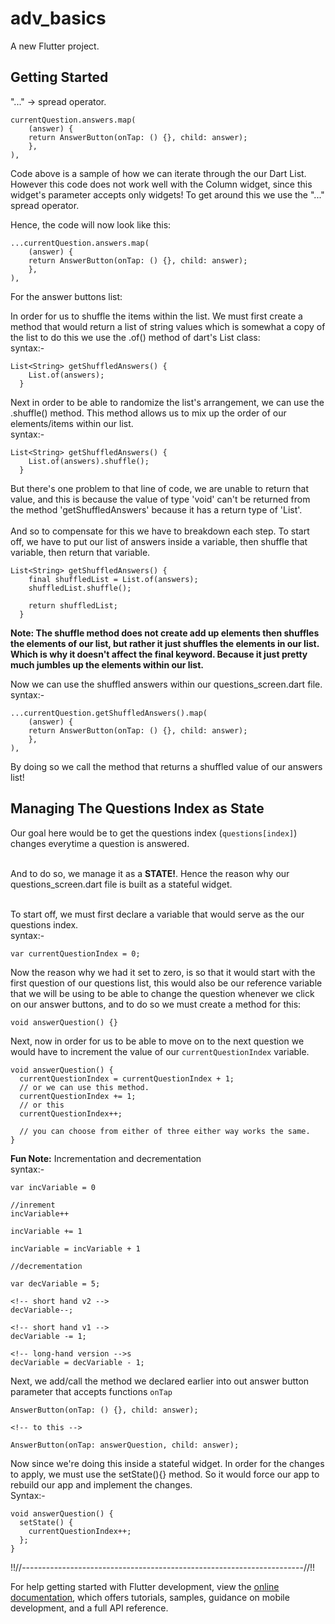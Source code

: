 # adv_basics

A new Flutter project.

## Getting Started

"..." -> spread operator.

```
currentQuestion.answers.map(
    (answer) {
    return AnswerButton(onTap: () {}, child: answer);
    },
),
```

Code above is a sample of how we can iterate through the our Dart List. However this code does not work well with the Column widget, since this widget's parameter accepts only widgets! To get around this we use the "..." spread operator.

Hence, the code will now look like this:

```
...currentQuestion.answers.map(
    (answer) {
    return AnswerButton(onTap: () {}, child: answer);
    },
),
```

For the answer buttons list:

In order for us to shuffle the items within the list. We must first create a method that would return a list of string values which is somewhat a copy of the list to do this we use the .of() method of dart's List class: <br>
syntax:- <br>

```
List<String> getShuffledAnswers() {
    List.of(answers);
  }
```

Next in order to be able to randomize the list's arrangement, we can use the .shuffle() method. This method allows us to mix up the order of our elements/items within our list. <br>
syntax:- <br>

```
List<String> getShuffledAnswers() {
    List.of(answers).shuffle();
  }
```

But there's one problem to that line of code, we are unable to return that value, and this is because the value of type 'void' can't be returned from the method 'getShuffledAnswers' because it has a return type of 'List<String>'.
<br>
<br>
And so to compensate for this we have to breakdown each step. To start off, we have to put our list of answers inside a variable, then shuffle that variable, then return that variable.<br>

```
List<String> getShuffledAnswers() {
    final shuffledList = List.of(answers);
    shuffledList.shuffle();

    return shuffledList;
  }

```

**Note: The shuffle method does not create add up elements then shuffles the elements of our list, but rather it just shuffles the elements in our list. Which is why it doesn't affect the final keyword. Because it just pretty much jumbles up the elements within our list.**

Now we can use the shuffled answers within our questions_screen.dart file. <br>
syntax:-<br>

```
...currentQuestion.getShuffledAnswers().map(
    (answer) {
    return AnswerButton(onTap: () {}, child: answer);
    },
),
```

By doing so we call the method that returns a shuffled value of our answers list!

## Managing The Questions Index as State

Our goal here would be to get the questions index (`questions[index]`) changes everytime a question is answered. <br>
<br>

And to do so, we manage it as a **STATE!**. Hence the reason why our questions_screen.dart file is built as a stateful widget. <br>
<br>

To start off, we must first declare a variable that would serve as the our questions index. <br>
syntax:- <br>

```
var currentQuestionIndex = 0;
```

Now the reason why we had it set to zero, is so that it would start with the first question of our questions list, this would also be our reference variable that we will be using to be able to change the question whenever we click on our answer buttons, and to do so we must create a method for this:

```
void answerQuestion() {}
```

Next, now in order for us to be able to move on to the next question we would have to increment the value of our `currentQuestionIndex` variable.

```
void answerQuestion() {
  currentQuestionIndex = currentQuestionIndex + 1;
  // or we can use this method.
  currentQuestionIndex += 1;
  // or this
  currentQuestionIndex++;

  // you can choose from either of three either way works the same.
}
```

**Fun Note:** Incrementation and decrementation <br>
syntax:- <br>

```
var incVariable = 0

//inrement
incVariable++

incVariable += 1

incVariable = incVariable + 1

//decrementation

var decVariable = 5;

<!-- short hand v2 -->
decVariable--;

<!-- short hand v1 -->
decVariable -= 1;

<!-- long-hand version -->s
decVariable = decVariable - 1;

```

Next, we add/call the method we declared earlier into out answer button parameter that accepts functions `onTap`

```
AnswerButton(onTap: () {}, child: answer);

<!-- to this -->

AnswerButton(onTap: answerQuestion, child: answer);

```

Now since we're doing this inside a stateful widget. In order for the changes to apply, we must use the setState(){} method. So it would force our app to rebuild our app and implement the changes. <br>
Syntax:- <br>

```
void answerQuestion() {
  setState() {
    currentQuestionIndex++;
  };
}

```

!!//----------------------------------------------------------------------//!!

For help getting started with Flutter development, view the
[online documentation](https://docs.flutter.dev/), which offers tutorials,
samples, guidance on mobile development, and a full API reference.
